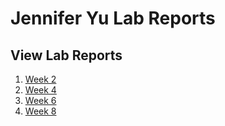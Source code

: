 # Jennifer Yu Lab Reports

## View Lab Reports
1. [Week 2](lab-report-1-week-2.html)
2. [Week 4](lab-report-2-week-4.html)
3. [Week 6](lab-report-3-week-6.html)
4. [Week 8](lab-report-4-week-8.html)